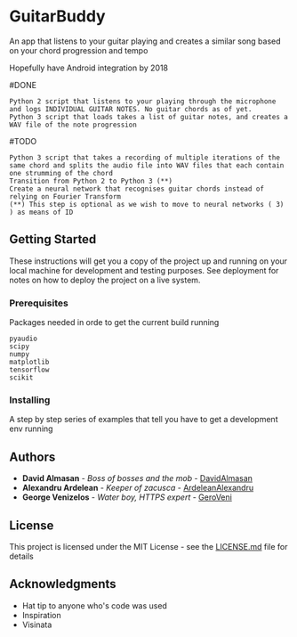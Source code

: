 # GuitarBuddy

An app that listens to your guitar playing and creates a similar song based on your chord progression and tempo

Hopefully have Android integration by 2018

#DONE
```
Python 2 script that listens to your playing through the microphone and logs INDIVIDUAL GUITAR NOTES. No guitar chords as of yet.
Python 3 script that loads takes a list of guitar notes, and creates a WAV file of the note progression 
```
#TODO
```
Python 3 script that takes a recording of multiple iterations of the same chord and splits the audio file into WAV files that each contain one strumming of the chord
Transition from Python 2 to Python 3 (**)
Create a neural network that recognises guitar chords instead of relying on Fourier Transform
(**) This step is optional as we wish to move to neural networks ( 3) ) as means of ID
```
## Getting Started

These instructions will get you a copy of the project up and running on your local machine for development and testing purposes. See deployment for notes on how to deploy the project on a live system.

### Prerequisites

Packages needed in orde to get the current build running
```
pyaudio
scipy
numpy
matplotlib
tensorflow
scikit
```

### Installing

A step by step series of examples that tell you have to get a development env running



## Authors

* **David Almasan** - *Boss of bosses and the mob* - [DavidAlmasan](https://github.com/DavidAlmasan)
* **Alexandru Ardelean** - *Keeper of zacusca* - [ArdeleanAlexandru](https://github.com/alexander34)
* **George Venizelos** - *Water boy, HTTPS expert* - [GeroVeni](https://github.com/GeroVeni)



## License

This project is licensed under the MIT License - see the [LICENSE.md](LICENSE.md) file for details

## Acknowledgments

* Hat tip to anyone who's code was used
* Inspiration
* Visinata
